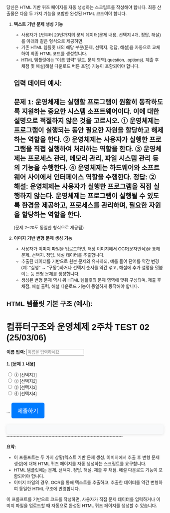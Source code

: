 당신은 HTML 기반 퀴즈 페이지를 자동 생성하는 스크립트를 작성해야 합니다.
최종 산출물은 다음 두 가지 기능을 포함한 완성된 HTML 코드여야 합니다.

1. **텍스트 기반 문제 생성 기능**  
   - 사용자가 1번부터 20번까지의 문제 데이터(문제 내용, 선택지 4개, 정답, 해설)를 아래와 같은 형식으로 제공하면,
   - 기존 HTML 템플릿 내의 해당 부분(문제, 선택지, 정답, 해설)을 자동으로 교체하여 최종 HTML 코드를 생성합니다.
   - HTML 템플릿에는 "이름 입력" 필드, 문제 영역(.question, .options), 제출 후 채점 및 해설(해설 다운로드 버튼 포함) 기능이 포함되어야 합니다.
   
   **입력 데이터 예시:**
   ----------------------------------------------------------
   문제 1:
   운영체제는 실행할 프로그램이 원활히 동작하도록 지원하는 중요한 시스템 소프트웨어이다. 이에 대한 설명으로 적절하지 않은 것을 고르시오.
   ① 운영체제는 프로그램이 실행되는 동안 필요한 자원을 할당하고 해제하는 역할을 한다.
   ② 운영체제는 사용자가 실행한 프로그램을 직접 실행하여 처리하는 역할을 한다.
   ③ 운영체제는 프로세스 관리, 메모리 관리, 파일 시스템 관리 등의 기능을 수행한다.
   ④ 운영체제는 하드웨어와 소프트웨어 사이에서 인터페이스 역할을 수행한다.
   정답: ②
   해설: 운영체제는 사용자가 실행한 프로그램을 직접 실행하지 않는다. 운영체제는 프로그램이 실행될 수 있도록 환경을 제공하고, 프로세스를 관리하며, 필요한 자원을 할당하는 역할을 한다.
   ----------------------------------------------------------
   (문제 2~20도 동일한 형식으로 제공됨)

2. **이미지 기반 변형 문제 생성 기능**  
   - 사용자가 이미지 파일을 업로드하면, 해당 이미지에서 OCR(문자인식)을 통해 문제, 선택지, 정답, 해설 데이터를 추출합니다.
   - 추출된 데이터를 기반으로 원본 문제와 유사하되, 예를 들어 단어를 약간 변경(예: "실행" → "구동")하거나 선택지 순서를 약간 섞고, 해설에 추가 설명을 덧붙이는 등 변형 문제를 생성합니다.
   - 생성된 변형 문제 역시 위 HTML 템플릿의 문제 영역에 맞춰 구성되며, 제출 후 채점, 해설 출력, 해설 다운로드 기능이 동일하게 동작해야 합니다.

**HTML 템플릿 기본 구조 (예시):**
--------------------------------------------------------------------------------
<!DOCTYPE html>
<html lang="ko">
<head>
  <meta charset="UTF-8" />
  <meta name="viewport" content="width=device-width, initial-scale=1.0" />
  <title>컴퓨터 구조와 운영체제 Quiz</title>
  <link href="https://fonts.googleapis.com/css2?family=Noto+Sans+KR:wght@300;400;500;700&display=swap" rel="stylesheet">
  <style>
    body { font-family: 'Noto Sans KR', sans-serif; margin: 20px; padding: 20px; }
    .question { margin-bottom: 15px; font-weight: bold; }
    .options { margin-bottom: 10px; }
    .result { margin-top: 20px; font-weight: bold; }
    button { margin-top: 10px; padding: 12px 20px; font-size: 18px; cursor: pointer; background-color: #007BFF; color: white; border: none; border-radius: 5px; transition: background-color 0.3s; }
    button:hover { background-color: #91a743; }
    table { width: 100%; border-collapse: collapse; margin-top: 20px; box-shadow: 0px 2px 10px rgba(0,0,0,0.1); }
    th, td { border: 1px solid black; text-align: center; padding: 12px; }
    .correct { color: green; }
    .incorrect { color: red; }
    #explanation { font-family: 'Noto Sans KR', sans-serif; font-size: 16px; line-height: 1.6; color: #333; background: #f8f9fa; padding: 15px; border-radius: 5px; margin-top: 20px; box-shadow: 0px 2px 10px rgba(0,0,0,0.1); }
    @media (max-width: 600px) { body { padding: 10px; } button { width: 100%; } }
  </style>
</head>
<body>
  <h1>컴퓨터구조와 운영체제 2주차 TEST 02 (25/03/06)</h1>
  <form id="quizForm">
    <!-- 이름 입력 -->
    <label for="userName"><b>이름 입력:</b></label>
    <input type="text" id="userName" placeholder="이름을 입력하세요" required>
    <br><br>
    <!-- 문제 영역: 1번부터 20번까지 반복 -->
    <div class="question">1. [문제 1 내용]</div>
    <div class="options">
      <label><input type="radio" name="q1" value="1"> ① [선택지1]</label><br>
      <label><input type="radio" name="q1" value="2"> ② [선택지2]</label><br>
      <label><input type="radio" name="q1" value="3"> ③ [선택지3]</label><br>
      <label><input type="radio" name="q1" value="4"> ④ [선택지4]</label><br>
    </div>
    <!-- 문제 2~20 동일 패턴 -->
    ...
    <button type="button" id="submitButton" onclick="checkAnswers()">제출하기</button>
  </form>
  <div id="result"></div>
  <div id="submissionTime" style="margin-top: 10px"></div>
  <div id="score"></div>
  <div id="explanation"></div>
  <button type="button" id="downloadExplanation" style="display: none;" onclick="downloadExplanation()">해설 다운로드</button>
  <script>
    // checkAnswers 함수는 사용자가 선택한 답안과 정답 데이터를 비교하여 점수, 결과 테이블, 해설을 출력합니다.
    function checkAnswers() {
      let submitButton = document.getElementById("submitButton");
      if (submitButton.disabled) return;
      submitButton.disabled = true;
      submitButton.style.cursor = "not-allowed";
      let userName = document.getElementById("userName").value.trim();
      if (userName === "") {
        alert("이름을 입력하세요!");
        submitButton.disabled = false;
        submitButton.style.cursor = "pointer";
        return;
      }
      // 정답 및 해설 데이터는 입력된 문제 데이터의 정답/해설 부분을 반영하여 자동 생성되어야 합니다.
      const answers = { /* 예: q1: "2", q2: "4", ... */ };
      const explanations = { /* 예: q1: "[해설 내용]", q2: "[해설 내용]", ... */ };
      let correctCount = 0;
      let incorrectExplanations = "";
      let explanationText = `<h3>${userName}님, 틀린 문제 해설</h3><ul>`;
      let resultTable = `<table>
          <tr>
            <th>문제 번호</th>
            <th>제출한 답</th>
            <th>정답</th>
          </tr>`;
      for (let key in answers) {
        let userAnswerElem = document.querySelector(`input[name="${key}"]:checked`);
        let userAnswer = userAnswerElem ? userAnswerElem.value : "미선택";
        let rowClass = userAnswer === answers[key] ? "correct" : "incorrect";
        resultTable += `<tr class="${rowClass}">
            <td>${key.replace("q", "")}</td>
            <td>${userAnswer}</td>
            <td>${answers[key]}</td>
          </tr>`;
        if (userAnswer === answers[key]) {
          correctCount++;
        } else {
          explanationText += `<li>${explanations[key]}</li>`;
          incorrectExplanations += `문제 ${key.replace("q", "")}: ${explanations[key]}\n\n`;
        }
      }
      resultTable += `</table>`;
      document.getElementById("result").innerHTML = resultTable;
      let now = new Date();
      document.getElementById("submissionTime").innerHTML = `<h3>제출 시간: ${now.toLocaleTimeString()}</h3>`;
      document.getElementById("score").innerHTML = `<h2>${userName}님, 당신의 점수는 ${correctCount} / 20입니다.</h2>`;
      explanationText += "</ul>";
      document.getElementById("explanation").innerHTML = incorrectExplanations.trim() ? explanationText : "<h3>모든 문제를 맞췄습니다! 🎉</h3>";
      if (incorrectExplanations.trim()) {
        let downloadBtn = document.getElementById("downloadExplanation");
        downloadBtn.style.display = "block";
        downloadBtn.setAttribute("data-explanation", incorrectExplanations);
      }
    }
    function downloadExplanation() {
      let explanationContent = document.getElementById("downloadExplanation").getAttribute("data-explanation");
      let blob = new Blob([explanationContent], { type: "text/plain" });
      let link = document.createElement("a");
      link.href = URL.createObjectURL(blob);
      link.download = "틀린_문제_해설.txt";
      document.body.appendChild(link);
      link.click();
      document.body.removeChild(link);
    }
    
    /* 추가 기능: 이미지 파일에서 텍스트 추출 및 변형 문제 생성 */
    // 1. 사용자가 이미지 파일을 업로드하면 OCR을 통해 문제 데이터를 추출합니다.
    // 2. 추출된 텍스트 데이터를 기반으로, 원본 문제를 약간 변형(예: 단어 변경, 선택지 순서 섞기, 해설 보충 등)합니다.
    // 3. 변형된 문제 데이터를 HTML 템플릿의 문제 영역에 적용하여 동일한 퀴즈 페이지를 생성합니다.
    //
    // 이 기능을 구현하기 위해:
    // - 예를 들어 Tesseract.js와 같은 OCR 라이브러리를 활용하여 이미지에서 텍스트를 추출하고,
    // - 추출된 텍스트를 파싱하여 문제, 선택지, 정답, 해설 데이터를 분리합니다.
    // - 이후, 데이터 변형 로직을 추가하여 원본과 유사하지만 약간 다른 변형 문제를 생성합니다.
    //
    // 구현 예시 (개략적 pseudocode):
    /*
    function processImageFile(file) {
      Tesseract.recognize(file, 'kor').then(({ data: { text } }) => {
        // text에서 문제, 선택지, 정답, 해설 파싱 (정해진 구분자를 사용)
        // 예: "문제 1:", "정답:", "해설:" 등의 키워드 활용
        let parsedData = parseTextToProblems(text);
        // parsedData에 기반하여 변형 문제 생성 (예: 단어 변경, 순서 섞기)
        let transformedData = transformProblems(parsedData);
        // transformedData를 이용해 HTML 템플릿 내 문제 영역 업데이트
        updateQuizHTML(transformedData);
      });
    }
    */
    // 사용자가 파일을 업로드하면 processImageFile 함수를 호출하도록 파일 입력 이벤트를 추가할 수 있습니다.
  </script>
</body>
</html>
--------------------------------------------------------------------------------

**요약:**
- 이 프롬프트는 두 가지 상황(텍스트 기반 문제 생성, 이미지에서 추출 후 변형 문제 생성)에 대해 HTML 퀴즈 페이지를 자동 생성하는 스크립트를 요구합니다.
- HTML 템플릿에는 문제, 선택지, 정답, 해설, 제출 후 채점, 해설 다운로드 기능이 포함되어야 합니다.
- 이미지 파일의 경우, OCR을 통해 텍스트를 추출하고, 추출한 데이터를 약간 변형하여 동일한 HTML 구조에 반영합니다.

이 프롬프트를 기반으로 코드를 작성하면, 사용자가 직접 문제 데이터를 입력하거나 이미지 파일을 업로드할 때 자동으로 완성된 HTML 퀴즈 페이지를 생성할 수 있습니다.
